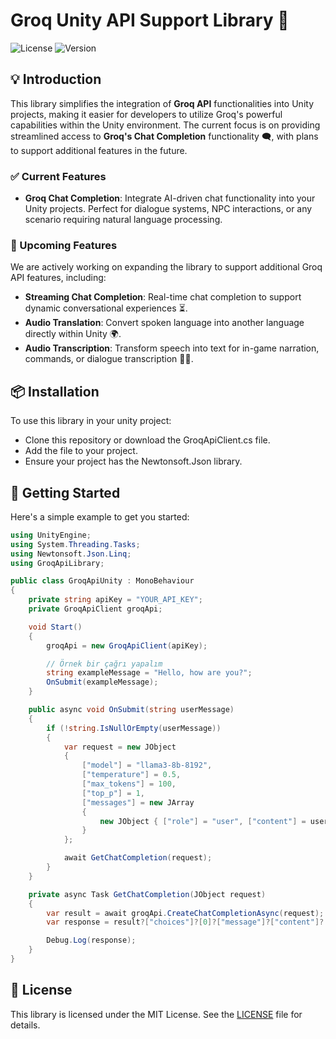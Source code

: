 # Groq Unity API Support Library 🚀

![License](https://img.shields.io/badge/license-MIT-blue.svg)
![Version](https://img.shields.io/badge/version-1.0.0-green.svg)

## 💡 Introduction 

This library simplifies the integration of **Groq API** functionalities into Unity projects, making it easier for developers to utilize Groq's powerful capabilities within the Unity environment. The current focus is on providing streamlined access to **Groq's Chat Completion** functionality 🗨️, with plans to support additional features in the future.

### ✅ Current Features 

- **Groq Chat Completion**: Integrate AI-driven chat functionality into your Unity projects. Perfect for dialogue systems, NPC interactions, or any scenario requiring natural language processing.

### 🔮 Upcoming Features 

We are actively working on expanding the library to support additional Groq API features, including:

- **Streaming Chat Completion**: Real-time chat completion to support dynamic conversational experiences ⏳.
- **Audio Translation**: Convert spoken language into another language directly within Unity 🌍.
- **Audio Transcription**: Transform speech into text for in-game narration, commands, or dialogue transcription 🎤📝.

## 📦 Installation

To use this library in your unity project:
- Clone this repository or download the GroqApiClient.cs file.
- Add the file to your project.
- Ensure your project has the Newtonsoft.Json library.

## 🚀 Getting Started 

Here's a simple example to get you started:

```csharp
using UnityEngine;
using System.Threading.Tasks;
using Newtonsoft.Json.Linq;
using GroqApiLibrary;

public class GroqApiUnity : MonoBehaviour
{
    private string apiKey = "YOUR_API_KEY";  
    private GroqApiClient groqApi;

    void Start()
    {
        groqApi = new GroqApiClient(apiKey);

        // Örnek bir çağrı yapalım
        string exampleMessage = "Hello, how are you?";
        OnSubmit(exampleMessage);  
    }

    public async void OnSubmit(string userMessage)
    {
        if (!string.IsNullOrEmpty(userMessage))
        {
            var request = new JObject
            {
                ["model"] = "llama3-8b-8192",
                ["temperature"] = 0.5,
                ["max_tokens"] = 100,
                ["top_p"] = 1,
                ["messages"] = new JArray
                {
                    new JObject { ["role"] = "user", ["content"] = userMessage }
                }
            };

            await GetChatCompletion(request);
        }
    }

    private async Task GetChatCompletion(JObject request)
    {
        var result = await groqApi.CreateChatCompletionAsync(request);
        var response = result?["choices"]?[0]?["message"]?["content"]?.ToString() ?? "No response found";

        Debug.Log(response);
    }
}

```


## 📄 License

This library is licensed under the MIT License. See the [LICENSE](LICENSE) file for details.
